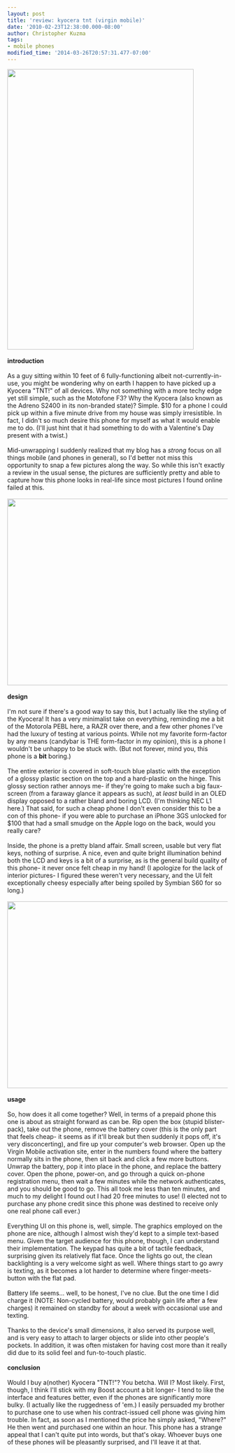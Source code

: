 ```yaml
---
layout: post
title: 'review: kyocera tnt (virgin mobile)'
date: '2010-02-23T12:38:00.000-08:00'
author: Christopher Kuzma
tags:
- mobile phones
modified_time: '2014-03-26T20:57:31.477-07:00'
---
```


<a href="http://meinfruhstuck.files.wordpress.com/2010/02/dsc_0046.jpg"><img class="aligncenter size-full wp-image-199" title="kyocera tnt!" src="http://meinfruhstuck.files.wordpress.com/2010/02/dsc_0046.jpg" alt="" width="426" height="640" /></a><br/><br/><strong>introduction</strong><br/><br/>As a guy sitting within 10 feet of 6 fully-functioning albeit not-currently-in-use, you might be wondering why on earth I happen to have picked up a Kyocera "TNT!" of all devices. Why not something with a more techy edge yet still simple, such as the Motofone F3? Why the Kyocera (also known as the Adreno S2400 in its non-branded state)? Simple. $10 for a phone I could pick up within a five minute drive from my house was simply irresistible. In fact, I didn't so much desire this phone for myself as what it would enable me to do. (I'll just hint that it had something to do with a Valentine's Day present with a twist.)<a name='more'></a><br/><br/>Mid-unwrapping I suddenly realized that my blog has a <em>strong</em> focus on all things mobile (and phones in general), so I'd better not miss this opportunity to snap a few pictures along the way. So while this isn't exactly a review in the usual sense, the pictures are sufficiently pretty and able to capture how this phone looks in real-life since most pictures I found online failed at this.<br/><br/><a href="http://meinfruhstuck.files.wordpress.com/2010/02/dsc_0047.jpg"><img class="aligncenter size-full wp-image-200" title="Kyocera TNT!" src="http://meinfruhstuck.files.wordpress.com/2010/02/dsc_0047.jpg" alt="" width="640" height="426" /></a><br/><br/><strong>design</strong><br/><br/>I'm not sure if there's a good way to say this, but I actually like the styling of the Kyocera! It has a very minimalist take on everything, reminding me a bit of the Motorola PEBL here, a RAZR over there, and a few other phones I've had the luxury of testing at various points. While not my favorite form-factor by any means (candybar is THE form-factor in my opinion), this is a phone I wouldn't be unhappy to be stuck with. (But not forever, mind you, this phone is a <strong>bit</strong> boring.)<br/><br/>The entire exterior is covered in soft-touch blue plastic with the exception of a glossy plastic section on the top and a hard-plastic on the hinge. This glossy section rather annoys me- if they're going to make such a big faux-screen (from a faraway glance it appears as such), at <em>least</em> build in an OLED display opposed to a rather bland and boring LCD. (I'm thinking NEC L1 here.) That said, for such a cheap phone I don't even consider this to be a con of this phone- if you were able to purchase an iPhone 3GS unlocked for $100 that had a small smudge on the Apple logo on the back, would you really care?<br/><br/>Inside, the phone is a pretty bland affair. Small screen, usable but very flat keys, nothing of surprise. A nice, even and quite bright illumination behind both the LCD and keys is a bit of a surprise, as is the general build quality of this phone- it never once felt cheap in my hand! (I apologize for the lack of interior pictures- I figured these weren't very necessary, and the UI felt exceptionally cheesy especially after being spoiled by Symbian S60 for so long.)<br/><br/><a href="http://meinfruhstuck.files.wordpress.com/2010/02/dsc_0048.jpg"><img class="aligncenter size-full wp-image-201" title="Kyocera TNT!" src="http://meinfruhstuck.files.wordpress.com/2010/02/dsc_0048.jpg" alt="" width="640" height="426" /></a><br/><br/><strong>usage</strong><br/><br/>So, how does it all come together? Well, in terms of a prepaid phone this one is about as straight forward as can be. Rip open the box (stupid blister-pack), take out the phone, remove the battery cover (this is the only part that feels cheap- it seems as if it'll break but then suddenly it pops off, it's very disconcerting), and fire up your computer's web browser. Open up the Virgin Mobile activation site, enter in the numbers found where the battery normally sits in the phone, then sit back and click a few more buttons. Unwrap the battery, pop it into place in the phone, and replace the battery cover. Open the phone, power-on, and go through a quick on-phone registration menu, then wait a few minutes while the network authenticates, and you should be good to go. This all took me less than ten minutes, and much to my delight I found out I had 20 free minutes to use! (I elected not to purchase any phone credit since this phone was destined to receive only one real phone call ever.)<br/><br/>Everything UI on this phone is, well, simple. The graphics employed on the phone are nice, although I almost wish they'd kept to a simple text-based menu. Given the target audience for this phone, though, I can understand their implementation. The keypad has quite a bit of tactile feedback, surprising given its relatively flat face. Once the lights go out, the clean backlighting is a very welcome sight as well. Where things start to go awry is texting, as it becomes a lot harder to determine where finger-meets-button with the flat pad.<br/><br/>Battery life seems... well, to be honest, I've no clue. But the one time I did charge it (NOTE: Non-cycled battery, would probably gain life after a few charges) it remained on standby for about a week with occasional use and texting.<br/><br/>Thanks to the device's small dimensions, it also served its purpose well, and is very easy to attach to larger objects or slide into other people's pockets. In addition, it was often mistaken for having cost more than it really did due to its solid feel and fun-to-touch plastic.<br/><br/><strong>conclusion</strong><br/><br/>Would I buy a(nother) Kyocera "TNT!"? You betcha. Will I? Most likely. First, though, I think I'll stick with my Boost account a bit longer- I tend to like the interface and features better, even if the phones are significantly more bulky. (I actually like the ruggedness of 'em.) I easily persuaded my brother to purchase one to use when his contract-issued cell phone was giving him trouble. In fact, as soon as I mentioned the price he simply asked, "Where?" He then went and purchased one within an hour. This phone has a strange appeal that I can't quite put into words, but that's okay. Whoever buys one of these phones will be pleasantly surprised, and I'll leave it at that.